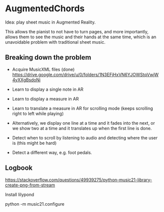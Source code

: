 # AugmentedChords

Idea: play sheet music in Augmented Reality. 

This allows the pianist to not have to turn pages, and more importantly,
allows them to see the music and their hands at the same time, which is an unavoidable problem with traditional sheet music.

## Breaking down the problem

- Acquire MusicXML files (done) https://drive.google.com/drive/u/0/folders/1N3EFjHxVN6YJOWStqVwjW4yXXgBsdoNi
- Learn to display a single note in AR
- Learn to display a measure in AR
- Learn to translate a measure in AR for scrolling mode (keeps scrolling right to left while playing)
- Alternatively, we display one line at a time and it fades into the next, or we show two at a time and it translates
up when the first line is done.

- Detect when to scroll by listening to audio and detecting where the user is (this might be hard)
- Detect a different way, e.g. foot pedals. 

## Logbook
https://stackoverflow.com/questions/49939275/python-music21-library-create-png-from-stream

Install lilypond


python -m music21.configure